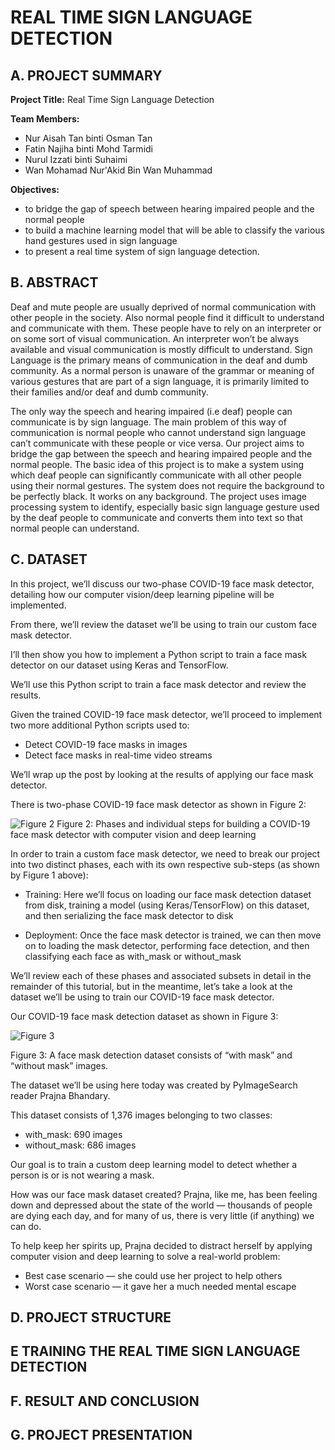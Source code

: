 
# REAL TIME SIGN LANGUAGE DETECTION

## A. PROJECT SUMMARY

**Project Title:** Real Time Sign Language Detection

**Team Members:** 
- Nur Aisah Tan binti Osman Tan
- Fatin Najiha binti Mohd Tarmidi
- Nurul Izzati binti Suhaimi
- Wan Mohamad Nur'Akid Bin Wan Muhammad


**Objectives:**
- to bridge the gap of speech between hearing impaired people and the normal people
- to build a machine learning model that will be able to classify the various hand gestures used in sign language
- to present a real time system of sign language detection.


##  B. ABSTRACT 

Deaf and mute people are usually deprived of normal communication with other people in the society. Also normal people find it difficult to understand and communicate with them. These people have to rely on an interpreter or on some sort of visual communication. An interpreter won’t be always available and visual communication is mostly difficult to understand. Sign Language is the primary means of communication in the deaf and dumb community. As a normal person is unaware of the grammar or meaning of various gestures that are part of a sign language, it is primarily limited to their families and/or deaf and dumb community.

The only way the speech and hearing impaired (i.e deaf) people can communicate is by sign language. The main problem of this way of communication is normal people who cannot understand sign language can’t communicate with these people or vice versa. Our project aims to bridge the gap between the speech and hearing impaired people and the normal people. The basic idea of this project is to make a system using which deaf people can significantly communicate with all other people using their normal gestures. The system does not require the background to be perfectly black. It works on any background. The project uses image processing system to identify, especially basic sign language gesture used by the deaf people to communicate and converts them into text so that normal people can understand.

## C.  DATASET

In this project, we’ll discuss our two-phase COVID-19 face mask detector, detailing how our computer vision/deep learning pipeline will be implemented.

From there, we’ll review the dataset we’ll be using to train our custom face mask detector.

I’ll then show you how to implement a Python script to train a face mask detector on our dataset using Keras and TensorFlow.

We’ll use this Python script to train a face mask detector and review the results.

Given the trained COVID-19 face mask detector, we’ll proceed to implement two more additional Python scripts used to:

- Detect COVID-19 face masks in images
- Detect face masks in real-time video streams

We’ll wrap up the post by looking at the results of applying our face mask detector.


There is two-phase COVID-19 face mask detector as shown in Figure 2:

![Figure 2](https://www.pyimagesearch.com/wp-content/uploads/2020/04/face_mask_detection_phases.png)
Figure 2: Phases and individual steps for building a COVID-19 face mask detector with computer vision and deep learning 

In order to train a custom face mask detector, we need to break our project into two distinct phases, each with its own respective sub-steps (as shown by Figure 1 above):

- Training: Here we’ll focus on loading our face mask detection dataset from disk, training a model (using Keras/TensorFlow) on this dataset, and then serializing the face mask detector to disk

- Deployment: Once the face mask detector is trained, we can then move on to loading the mask detector, performing face detection, and then classifying each face as with_mask or without_mask

We’ll review each of these phases and associated subsets in detail in the remainder of this tutorial, but in the meantime, let’s take a look at the dataset we’ll be using to train our COVID-19 face mask detector.


Our COVID-19 face mask detection dataset as shown in Figure 3:

![Figure 3](https://www.pyimagesearch.com/wp-content/uploads/2020/04/face_mask_detection_dataset.jpg)

Figure 3: A face mask detection dataset consists of “with mask” and “without mask” images. 

The dataset we’ll be using here today was created by PyImageSearch reader Prajna Bhandary.

This dataset consists of 1,376 images belonging to two classes:

- with_mask: 690 images
- without_mask: 686 images

Our goal is to train a custom deep learning model to detect whether a person is or is not wearing a mask.

How was our face mask dataset created?
Prajna, like me, has been feeling down and depressed about the state of the world — thousands of people are dying each day, and for many of us, there is very little (if anything) we can do.

To help keep her spirits up, Prajna decided to distract herself by applying computer vision and deep learning to solve a real-world problem:

- Best case scenario — she could use her project to help others
- Worst case scenario — it gave her a much needed mental escape


## D.   PROJECT STRUCTURE



## E   TRAINING THE REAL TIME SIGN LANGUAGE DETECTION



## F.  RESULT AND CONCLUSION



## G.   PROJECT PRESENTATION 




